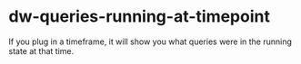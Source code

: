 # dw-queries-running-at-timepoint

If you plug in a timeframe, it will show you what queries were in the running state at that time. 
